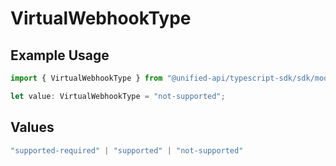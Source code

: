 # VirtualWebhookType

## Example Usage

```typescript
import { VirtualWebhookType } from "@unified-api/typescript-sdk/sdk/models/shared";

let value: VirtualWebhookType = "not-supported";
```

## Values

```typescript
"supported-required" | "supported" | "not-supported"
```